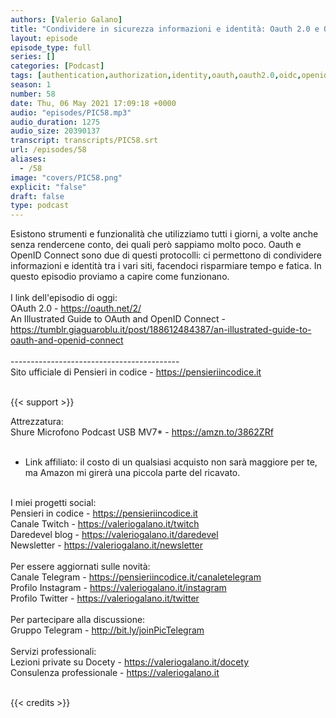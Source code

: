 ```yaml
---
authors: [Valerio Galano]
title: "Condividere in sicurezza informazioni e identità: Oauth 2.0 e OpenID Connect"
layout: episode
episode_type: full
series: []
categories: [Podcast]
tags: [authentication,authorization,identity,oauth,oauth2.0,oidc,openid,server]
season: 1
number: 58
date: Thu, 06 May 2021 17:09:18 +0000
audio: "episodes/PIC58.mp3"
audio_duration: 1275
audio_size: 20390137
transcript: transcripts/PIC58.srt
url: /episodes/58
aliases: 
  - /58
image: "covers/PIC58.png"
explicit: "false"
draft: false
type: podcast
---
```

Esistono strumenti e funzionalità che utilizziamo tutti i giorni, a volte anche senza rendercene conto, dei quali però sappiamo molto poco. Oauth e OpenID Connect sono due di questi protocolli: ci permettono di condividere informazioni e identità tra i vari siti, facendoci risparmiare tempo e fatica. In questo episodio proviamo a capire come funzionano.<br />
<br />
I link dell'episodio di oggi: <br />
OAuth 2.0 - <a href="https://oauth.net/2/" rel="noopener">https://oauth.net/2/</a> <br />
An Illustrated Guide to OAuth and OpenID Connect - <a href="https://tumblr.giaguaroblu.it/post/188612484387/an-illustrated-guide-to-oauth-and-openid-connect" rel="noopener">https://tumblr.giaguaroblu.it/post/188612484387/an-illustrated-guide-to-oauth-and-openid-connect</a> <br />
<br />
------------------------------------------<br />
Sito ufficiale di Pensieri in codice - <a href="https://pensieriincodice.it" rel="noopener">https://pensieriincodice.it</a> <br />
<br />


{{< support >}}

Attrezzatura:<br />
Shure Microfono Podcast USB MV7* - <a href="https://amzn.to/3862ZRf" rel="noopener">https://amzn.to/3862ZRf</a>  <br />
<br />
* Link affiliato: il costo di un qualsiasi acquisto non sarà maggiore per te, ma Amazon mi girerà una piccola parte del ricavato. <br />
<br />
I miei progetti social:<br />
Pensieri in codice - <a href="https://pensieriincodice.it" rel="noopener">https://pensieriincodice.it</a> <br />
Canale Twitch - <a href="https://valeriogalano.it/twitch" rel="noopener">https://valeriogalano.it/twitch</a> <br />
Daredevel blog - <a href="https://valeriogalano.it/daredevel" rel="noopener">https://valeriogalano.it/daredevel</a> <br />
Newsletter - <a href="https://valeriogalano.it/newsletter" rel="noopener">https://valeriogalano.it/newsletter</a> <br />
<br />
Per essere aggiornati sulle novità:<br />
Canale Telegram - <a href="https://pensieriincodice.it/canaletelegram" rel="noopener">https://pensieriincodice.it/canaletelegram</a> <br />
Profilo Instagram - <a href="https://valeriogalano.it/instagram" rel="noopener">https://valeriogalano.it/instagram</a> <br />
Profilo Twitter - <a href="https://valeriogalano.it/twitter" rel="noopener">https://valeriogalano.it/twitter</a> <br />
<br />
Per partecipare alla discussione:<br />
Gruppo Telegram - <a href="http://bit.ly/joinPicTelegram" rel="noopener">http://bit.ly/joinPicTelegram</a> <br />
<br />
Servizi professionali:<br />
Lezioni private su Docety - <a href="https://valeriogalano.it/docety" rel="noopener">https://valeriogalano.it/docety</a> <br />
Consulenza professionale - <a href="https://valeriogalano.it" rel="noopener">https://valeriogalano.it</a> <br />
<br />


{{< credits >}}

<!-- more -->

